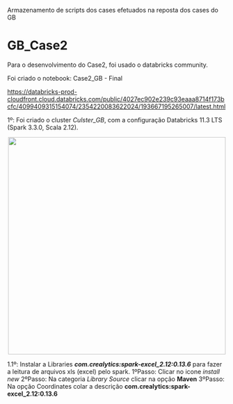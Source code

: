
Armazenamento de scripts dos cases efetuados na reposta dos cases do GB

# GB_Case2
Para o desenvolvimento do Case2, foi usado o databricks community.

Foi criado o notebook: Case2_GB - Final

https://databricks-prod-cloudfront.cloud.databricks.com/public/4027ec902e239c93eaaa8714f173bcfc/4099409315154074/2354220083622024/193667195265007/latest.html

1º: Foi criado o cluster *Culster_GB*, com a configuração Databricks 11.3 LTS (Spark 3.3.0, Scala 2.12).

<div align="center">
<img src="https://user-images.githubusercontent.com/98194507/216492466-70338596-a91d-4b94-b775-cd944fea1490.png" width="500px" />
</div>


1.1º: Instalar a Libraries **_com.crealytics:spark-excel_2.12:0.13.6_** para fazer a leitura de arquivos xls (excel) pelo spark.
     1ºPasso: Clicar no icone *install new*
     2ºPasso: Na categoria *Library Source* clicar na opção **Maven**
     3ºPasso: Na opção Coordinates colar a descrição **com.crealytics:spark-excel_2.12:0.13.6**

